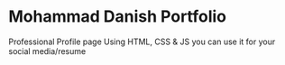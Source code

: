 # Mohammad Danish Portfolio
Professional Profile page Using HTML, CSS &amp; JS you can use it for your social media/resume
